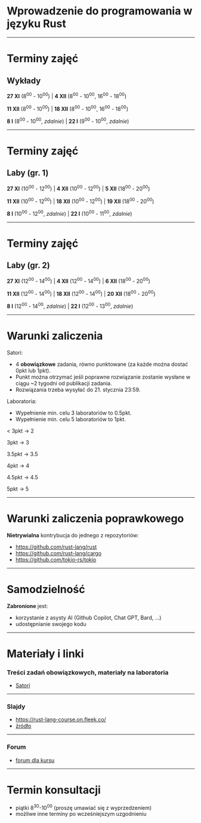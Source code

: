 # Wprowadzenie do programowania w języku Rust

---

# Terminy zajęć

## Wykłady
**27 XI** (8<sup>00</sup> - 10<sup>00</sup>) |
**4 XII** (8<sup>00</sup> - 10<sup>00</sup>, 16<sup>00</sup> - 18<sup>00</sup>)

**11 XII** (8<sup>00</sup> - 10<sup>00</sup>) |
**18 XII** (8<sup>00</sup> - 10<sup>00</sup>, 16<sup>00</sup> - 18<sup>00</sup>)

**8 I** (8<sup>00</sup> - 10<sup>00</sup>, _zdalnie_) |
**22 I** (9<sup>00</sup> - 10<sup>00</sup>, _zdalnie_)

---

# Terminy zajęć

## Laby (gr. 1)
**27 XI** (10<sup>00</sup> - 12<sup>00</sup>) |
**4 XII** (10<sup>00</sup> - 12<sup>00</sup>) | 
**5 XII** (18<sup>00</sup> - 20<sup>00</sup>)

**11 XII** (10<sup>00</sup> - 12<sup>00</sup>) |
**18 XII** (10<sup>00</sup> - 12<sup>00</sup>) |
**19 XII** (18<sup>00</sup> - 20<sup>00</sup>)

**8 I** (10<sup>00</sup> - 12<sup>00</sup>, _zdalnie_) |
**22 I** (10<sup>00</sup> - 11<sup>00</sup>, _zdalnie_)

---

# Terminy zajęć

## Laby (gr. 2)
**27 XI** (12<sup>00</sup> - 14<sup>00</sup>) |
**4 XII** (12<sup>00</sup> - 14<sup>00</sup>) |
**6 XII** (18<sup>00</sup> - 20<sup>00</sup>)

**11 XII** (12<sup>00</sup> - 14<sup>00</sup>) |
**18 XII** (12<sup>00</sup> - 14<sup>00</sup>) |
**20 XII** (18<sup>00</sup> - 20<sup>00</sup>)

**8 I** (12<sup>00</sup> - 14<sup>00</sup>, _zdalnie_) |
**22 I** (12<sup>00</sup> - 13<sup>00</sup>, _zdalnie_)

---

# Warunki zaliczenia

<rc-cols>
<rc-col left fat>

Satori:
 - 4 **obowiązkowe** zadania, równo punktowane (za każde można dostać 0pkt lub 1pkt).
 - Punkt można otrzymać jeśli poprawne rozwiązanie zostanie wysłane w ciągu ~2 tygodni od publikacji zadania.
 - Rozwiązania trzeba wysyłać do 21. stycznia 23:59.

Laboratoria:
 - Wypełnienie min. celu 3 laboratoriów to 0.5pkt.
 - Wypełnienie min. celu 5 laboratoriów to 1pkt.

</rc-col>
<rc-col right>

< 3pkt → 2

3pkt → 3 

3.5pkt → 3.5

4pkt → 4 

4.5pkt → 4.5

5pkt → 5
</rc-col>
</rc-cols>

---

# Warunki zaliczenia poprawkowego

**Nietrywialna** kontrybucja do jednego z repozytoriów:
 - https://github.com/rust-lang/rust
 - https://github.com/rust-lang/cargo
 - https://github.com/tokio-rs/tokio

---

# Samodzielność

**Zabronione** jest:
 - korzystanie z asysty AI (Github Copilot, Chat GPT, Bard, ...)
 - udostępnianie swojego kodu

---

# Materiały i linki

### Treści zadań obowiązkowych, materiały na laboratoria
- [Satori](https://satori.tcs.uj.edu.pl/contest/8677128/)

 ---

### Slajdy

 - https://rust-lang-course.on.fleek.co/
 - [źródło](https://github.com/pmikolajczyk41/rust-lang-course)

 ---

### Forum
 - [forum dla kursu](https://forum.tcs.uj.edu.pl/c/ia-23-24-zima/rust-24/341)

---

# Termin konsultacji

- piątki 8<sup>30</sup>-10<sup>00</sup> (proszę umawiać się z wyprzedzeniem)
- możliwe inne terminy po wcześniejszym uzgodnieniu
